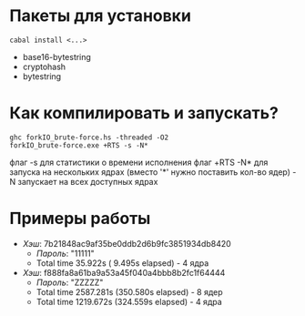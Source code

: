 # **Пакеты для установки**
    cabal install <...>
* base16-bytestring
* cryptohash
* bytestring
# **Как компилировать и запускать?**
    ghc forkIO_brute-force.hs -threaded -O2
    forkIO_brute-force.exe +RTS -s -N*
флаг -s для статистики о времени исполнения
флаг +RTS -N* для запуска на нескольких ядрах (вместо '*' нужно поставить кол-во ядер)
-N запускает на всех доступных ядрах

# **Примеры работы**
* *Хэш*: 7b21848ac9af35be0ddb2d6b9fc3851934db8420
  * *Пароль*: "11111"        
  * Total   time   35.922s  (  9.495s elapsed) - 4 ядра
* *Хэш*: f888fa8a61ba9a53a45f040a4bbb8b2fc1f64444
  * *Пароль*: "ZZZZZ"                                                             
  * Total   time  2587.281s  (350.580s elapsed) - 8 ядер
  * Total   time  1219.672s  (324.559s elapsed) - 4 ядра
